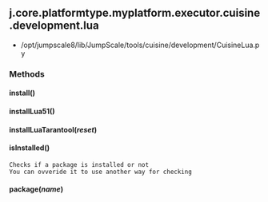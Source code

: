 <!-- toc -->
## j.core.platformtype.myplatform.executor.cuisine.development.lua

- /opt/jumpscale8/lib/JumpScale/tools/cuisine/development/CuisineLua.py

### Methods

#### install() 

#### installLua51() 

#### installLuaTarantool(*reset*) 

#### isInstalled() 

```
Checks if a package is installed or not
You can ovveride it to use another way for checking

```

#### package(*name*) 

